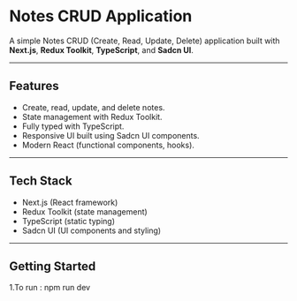 # Notes CRUD Application

A simple Notes CRUD (Create, Read, Update, Delete) application built with **Next.js**, **Redux Toolkit**, **TypeScript**, and **Sadcn UI**.

---

## Features

- Create, read, update, and delete notes.
- State management with Redux Toolkit.
- Fully typed with TypeScript.
- Responsive UI built using Sadcn UI components.
- Modern React (functional components, hooks).

---

## Tech Stack

- Next.js (React framework)
- Redux Toolkit (state management)
- TypeScript (static typing)
- Sadcn UI (UI components and styling)

---

## Getting Started

1.To run : npm run dev 

